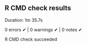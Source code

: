 ## R CMD check results

Duration: 1m 35.7s

0 errors ✔ | 0 warnings ✔ | 0 notes ✔

R CMD check succeeded
